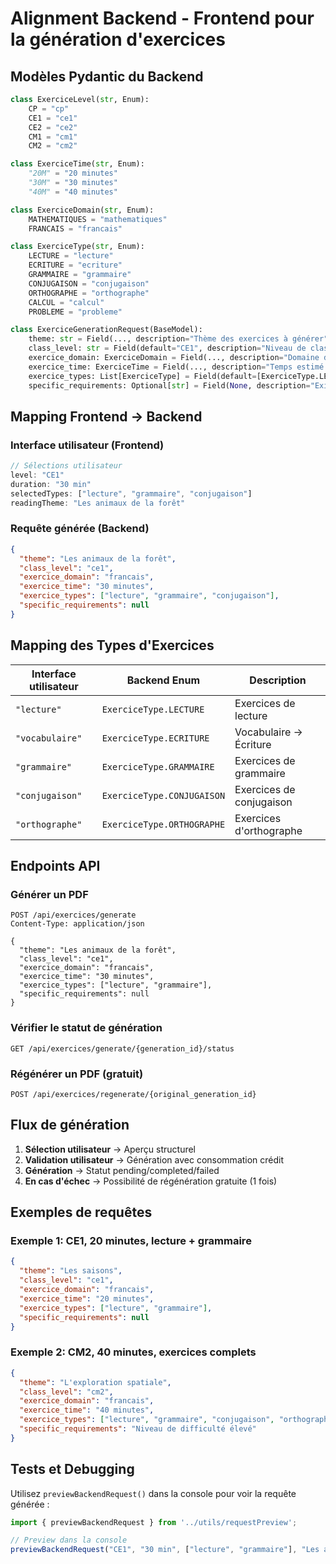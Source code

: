 # Alignment Backend - Frontend pour la génération d'exercices

## Modèles Pydantic du Backend

```python
class ExerciceLevel(str, Enum):
    CP = "cp"
    CE1 = "ce1"
    CE2 = "ce2"
    CM1 = "cm1"
    CM2 = "cm2"

class ExerciceTime(str, Enum):
    "20M" = "20 minutes"
    "30M" = "30 minutes"
    "40M" = "40 minutes"

class ExerciceDomain(str, Enum):
    MATHEMATIQUES = "mathematiques"
    FRANCAIS = "francais"

class ExerciceType(str, Enum):
    LECTURE = "lecture"
    ECRITURE = "ecriture"
    GRAMMAIRE = "grammaire"
    CONJUGAISON = "conjugaison"
    ORTHOGRAPHE = "orthographe"
    CALCUL = "calcul"
    PROBLEME = "probleme"

class ExerciceGenerationRequest(BaseModel):
    theme: str = Field(..., description="Thème des exercices à générer")
    class_level: str = Field(default="CE1", description="Niveau de classe")
    exercice_domain: ExerciceDomain = Field(..., description="Domaine des exercices")
    exercice_time: ExerciceTime = Field(..., description="Temps estimé pour la feuille d'exercice")
    exercice_types: List[ExerciceType] = Field(default=[ExerciceType.LECTURE, ExerciceType.ECRITURE])
    specific_requirements: Optional[str] = Field(None, description="Exigences spécifiques")
```

## Mapping Frontend → Backend

### Interface utilisateur (Frontend)
```typescript
// Sélections utilisateur
level: "CE1"
duration: "30 min"
selectedTypes: ["lecture", "grammaire", "conjugaison"]
readingTheme: "Les animaux de la forêt"
```

### Requête générée (Backend)
```json
{
  "theme": "Les animaux de la forêt",
  "class_level": "ce1",
  "exercice_domain": "francais",
  "exercice_time": "30 minutes",
  "exercice_types": ["lecture", "grammaire", "conjugaison"],
  "specific_requirements": null
}
```

## Mapping des Types d'Exercices

| Interface utilisateur | Backend Enum | Description |
|----------------------|--------------|-------------|
| `"lecture"` | `ExerciceType.LECTURE` | Exercices de lecture |
| `"vocabulaire"` | `ExerciceType.ECRITURE` | Vocabulaire → Écriture |
| `"grammaire"` | `ExerciceType.GRAMMAIRE` | Exercices de grammaire |
| `"conjugaison"` | `ExerciceType.CONJUGAISON` | Exercices de conjugaison |
| `"orthographe"` | `ExerciceType.ORTHOGRAPHE` | Exercices d'orthographe |

## Endpoints API

### Générer un PDF
```
POST /api/exercices/generate
Content-Type: application/json

{
  "theme": "Les animaux de la forêt",
  "class_level": "ce1",
  "exercice_domain": "francais",
  "exercice_time": "30 minutes",
  "exercice_types": ["lecture", "grammaire"],
  "specific_requirements": null
}
```

### Vérifier le statut de génération
```
GET /api/exercices/generate/{generation_id}/status
```

### Régénérer un PDF (gratuit)
```
POST /api/exercices/regenerate/{original_generation_id}
```

## Flux de génération

1. **Sélection utilisateur** → Aperçu structurel
2. **Validation utilisateur** → Génération avec consommation crédit
3. **Génération** → Statut pending/completed/failed
4. **En cas d'échec** → Possibilité de régénération gratuite (1 fois)

## Exemples de requêtes

### Exemple 1: CE1, 20 minutes, lecture + grammaire
```json
{
  "theme": "Les saisons",
  "class_level": "ce1",
  "exercice_domain": "francais",
  "exercice_time": "20 minutes",
  "exercice_types": ["lecture", "grammaire"],
  "specific_requirements": null
}
```

### Exemple 2: CM2, 40 minutes, exercices complets
```json
{
  "theme": "L'exploration spatiale",
  "class_level": "cm2",
  "exercice_domain": "francais",
  "exercice_time": "40 minutes",
  "exercice_types": ["lecture", "grammaire", "conjugaison", "orthographe"],
  "specific_requirements": "Niveau de difficulté élevé"
}
```

## Tests et Debugging

Utilisez `previewBackendRequest()` dans la console pour voir la requête générée :

```typescript
import { previewBackendRequest } from '../utils/requestPreview';

// Preview dans la console
previewBackendRequest("CE1", "30 min", ["lecture", "grammaire"], "Les animaux");
```
